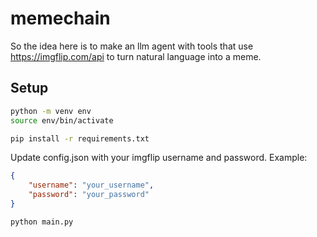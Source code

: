 # memechain
So the idea here is to make an llm agent with tools that use https://imgflip.com/api to turn natural language into a meme.

## Setup

```bash
python -m venv env
source env/bin/activate
```

```bash
pip install -r requirements.txt
```

Update config.json with your imgflip username and password.
Example:
```json
{
    "username": "your_username",
    "password": "your_password"
}
```

```bash
python main.py
```
